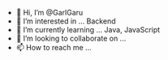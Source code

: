 - 👋 Hi, I’m @GarlGaru
- 👀 I’m interested in ... Backend
- 🌱 I’m currently learning ... Java, JavaScript
- 💞️ I’m looking to collaborate on ...
- 📫 How to reach me ...

<!---
GarlGaru/GarlGaru is a ✨ special ✨ repository because its `README.md` (this file) appears on your GitHub profile.
You can click the Preview link to take a look at your changes.
--->
